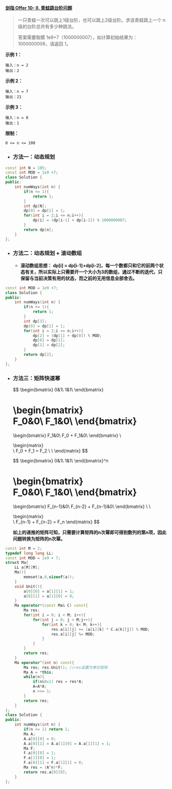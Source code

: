 #### [剑指 Offer 10- II. 青蛙跳台阶问题](https://leetcode-cn.com/problems/qing-wa-tiao-tai-jie-wen-ti-lcof/)

> 一只青蛙一次可以跳上1级台阶，也可以跳上2级台阶。求该青蛙跳上一个 n 级的台阶总共有多少种跳法。
>
> 答案需要取模 1e9+7（1000000007），如计算初始结果为：1000000008，请返回 1。



**示例 1：**

```
输入：n = 2
输出：2
```

**示例 2：**

```
输入：n = 7
输出：21
```

**示例 3：**

```
输入：n = 0
输出：1
```

**限制：**

```
0 <= n <= 100
```



* ### 方法一：动态规划


```c++
const int N = 105;
const int MOD = 1e9 +7;
class Solution {
public:
    int numWays(int n) {
        if(n <= 1){
            return 1;
        }
        int dp[N];
        dp[0] = dp[1] = 1;
        for(int i = 2;i <= n;i++){
            dp[i] = (dp[i-1] + dp[i-2]) % 1000000007;
        }
        return dp[n];
    }
};
```



* ### 方法二：动态规划 + 滚动数组

  * **滚动数组思想： dp[i] = dp[i-1]+dp[i-2]，每一个数都只和它的前两个状态有关，所以实际上只需要开一个大小为3的数组，通过不断的迭代，只保留与当前决策有用的状态，而之前的无用信息全部舍去。**

```c++
const int MOD = 1e9 +7;
class Solution {
public:
    int numWays(int n) {
        if(n <= 1){
            return 1;
        }
        int dp[3];
        dp[0] = dp[1] = 1;
        for(int i = 2;i <= n;i++){
            dp[2] = (dp[1] + dp[0]) % MOD;
            dp[0] = dp[1];
            dp[1] = dp[2];
        }
        return dp[2];
    }
};
```



* ### 方法三：矩阵快速幂

  
  $$
  \begin{bmatrix}
  0&1\\
  1&1\\
  \end{bmatrix}
  
  \begin{bmatrix}    
  F_0&0\\
  F_1&0\\
  \end{bmatrix}
  =
  \begin{bmatrix}
  F_1&0\\
  F_0 + F_1&0\\
  \end{bmatrix}
  \\
  
  \begin{matrix}  
  \\
  F_0 + F_1 = F_2
  \\
  \\
  \end{matrix}
  $$

  $$
  \begin{bmatrix}
  0&1\\
  1&1\\
  \end{bmatrix}^n
  
  \begin{bmatrix}    
  F_0&0\\
  F_1&0\\
  \end{bmatrix}
  =
  \begin{bmatrix}
  F_{n-1}&0\\
  F_{n-2} + F_{n-1}&0\\
  \end{bmatrix}
  \\
  \\
  
  \begin{matrix}  
  \\
  F_{n-1} + F_{n-2} = F_n
  \end{matrix}
  $$

  **如上的递推的矩阵可知，只需要计算矩阵的n次幂即可得到数列的第n项，因此问题转换为矩阵的n次幂。**


```c++
const int M = 2;
typedef long long LL;
const int MOD = 1e9 + 7;
struct Ma{
    LL a[M][M];
    Ma(){
        memset(a,0,sizeof(a));
    }
    void Unit(){
        a[0][0] = a[1][1] = 1;
        a[0][1] = a[1][0] = 0;
    }
    Ma operator*(const Ma& C) const{
        Ma res;
        for(int i = 0; i < M; i++){
            for(int j = 0; j < M;j++){
                for(int k = 0; k< M; k++){
                    res.a[i][j] += (a[i][k] * C.a[k][j]) % MOD;
                    res.a[i][j] %= MOD;
                }
            }
        }
        return res;
    }
    Ma operator^(int n) const{
        Ma res; res.Unit(); //res设置为单位矩阵
        Ma A = *this;
        while(n){
            if(n&0x1) res = res*A;
            A=A*A;
            n >>= 1;
        }
        return res;
    }
};
class Solution {
public:
	int numWays(int n) {
        if(n <= 1) return 1;
		Ma A;
	    A.a[0][0] = 0;
	    A.a[0][1] = A.a[1][0] = A.a[1][1] = 1;
	    Ma F;
	    F.a[0][0] = 1;
        F.a[1][0] = 1;
        F.a[0][1] = F.a[1][1] = 0;
	    Ma res = (A^n)*F;
	    return res.a[0][0];
	}
};
```



